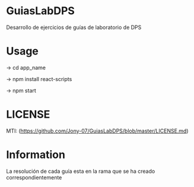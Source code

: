 # GuiasLabDPS
Desarrollo de ejercicios de guías de laboratorio de DPS

# Usage 

-> cd app_name

-> npm install react-scripts

-> npm start

# LICENSE

MTI: (https://github.com/Jony-07/GuiasLabDPS/blob/master/LICENSE.md)

# Information

La resolución de cada guía esta en la rama que se ha creado correspondientemente
